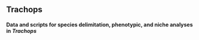 ## Trachops
#### Data and scripts for species delimitation, phenotypic, and niche analyses in <i>Trachops</i>
